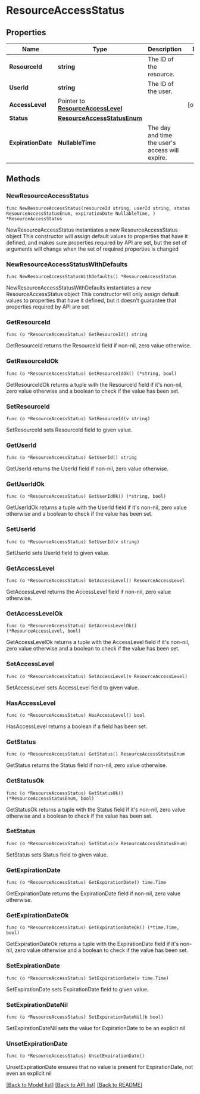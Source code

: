 # ResourceAccessStatus

## Properties

Name | Type | Description | Notes
------------ | ------------- | ------------- | -------------
**ResourceId** | **string** | The ID of the resource. | 
**UserId** | **string** | The ID of the user. | 
**AccessLevel** | Pointer to [**ResourceAccessLevel**](ResourceAccessLevel.md) |  | [optional] 
**Status** | [**ResourceAccessStatusEnum**](ResourceAccessStatusEnum.md) |  | 
**ExpirationDate** | **NullableTime** | The day and time the user&#39;s access will expire. | 

## Methods

### NewResourceAccessStatus

`func NewResourceAccessStatus(resourceId string, userId string, status ResourceAccessStatusEnum, expirationDate NullableTime, ) *ResourceAccessStatus`

NewResourceAccessStatus instantiates a new ResourceAccessStatus object
This constructor will assign default values to properties that have it defined,
and makes sure properties required by API are set, but the set of arguments
will change when the set of required properties is changed

### NewResourceAccessStatusWithDefaults

`func NewResourceAccessStatusWithDefaults() *ResourceAccessStatus`

NewResourceAccessStatusWithDefaults instantiates a new ResourceAccessStatus object
This constructor will only assign default values to properties that have it defined,
but it doesn't guarantee that properties required by API are set

### GetResourceId

`func (o *ResourceAccessStatus) GetResourceId() string`

GetResourceId returns the ResourceId field if non-nil, zero value otherwise.

### GetResourceIdOk

`func (o *ResourceAccessStatus) GetResourceIdOk() (*string, bool)`

GetResourceIdOk returns a tuple with the ResourceId field if it's non-nil, zero value otherwise
and a boolean to check if the value has been set.

### SetResourceId

`func (o *ResourceAccessStatus) SetResourceId(v string)`

SetResourceId sets ResourceId field to given value.


### GetUserId

`func (o *ResourceAccessStatus) GetUserId() string`

GetUserId returns the UserId field if non-nil, zero value otherwise.

### GetUserIdOk

`func (o *ResourceAccessStatus) GetUserIdOk() (*string, bool)`

GetUserIdOk returns a tuple with the UserId field if it's non-nil, zero value otherwise
and a boolean to check if the value has been set.

### SetUserId

`func (o *ResourceAccessStatus) SetUserId(v string)`

SetUserId sets UserId field to given value.


### GetAccessLevel

`func (o *ResourceAccessStatus) GetAccessLevel() ResourceAccessLevel`

GetAccessLevel returns the AccessLevel field if non-nil, zero value otherwise.

### GetAccessLevelOk

`func (o *ResourceAccessStatus) GetAccessLevelOk() (*ResourceAccessLevel, bool)`

GetAccessLevelOk returns a tuple with the AccessLevel field if it's non-nil, zero value otherwise
and a boolean to check if the value has been set.

### SetAccessLevel

`func (o *ResourceAccessStatus) SetAccessLevel(v ResourceAccessLevel)`

SetAccessLevel sets AccessLevel field to given value.

### HasAccessLevel

`func (o *ResourceAccessStatus) HasAccessLevel() bool`

HasAccessLevel returns a boolean if a field has been set.

### GetStatus

`func (o *ResourceAccessStatus) GetStatus() ResourceAccessStatusEnum`

GetStatus returns the Status field if non-nil, zero value otherwise.

### GetStatusOk

`func (o *ResourceAccessStatus) GetStatusOk() (*ResourceAccessStatusEnum, bool)`

GetStatusOk returns a tuple with the Status field if it's non-nil, zero value otherwise
and a boolean to check if the value has been set.

### SetStatus

`func (o *ResourceAccessStatus) SetStatus(v ResourceAccessStatusEnum)`

SetStatus sets Status field to given value.


### GetExpirationDate

`func (o *ResourceAccessStatus) GetExpirationDate() time.Time`

GetExpirationDate returns the ExpirationDate field if non-nil, zero value otherwise.

### GetExpirationDateOk

`func (o *ResourceAccessStatus) GetExpirationDateOk() (*time.Time, bool)`

GetExpirationDateOk returns a tuple with the ExpirationDate field if it's non-nil, zero value otherwise
and a boolean to check if the value has been set.

### SetExpirationDate

`func (o *ResourceAccessStatus) SetExpirationDate(v time.Time)`

SetExpirationDate sets ExpirationDate field to given value.


### SetExpirationDateNil

`func (o *ResourceAccessStatus) SetExpirationDateNil(b bool)`

 SetExpirationDateNil sets the value for ExpirationDate to be an explicit nil

### UnsetExpirationDate
`func (o *ResourceAccessStatus) UnsetExpirationDate()`

UnsetExpirationDate ensures that no value is present for ExpirationDate, not even an explicit nil

[[Back to Model list]](../README.md#documentation-for-models) [[Back to API list]](../README.md#documentation-for-api-endpoints) [[Back to README]](../README.md)


